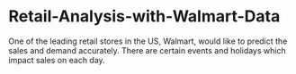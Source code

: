# Retail-Analysis-with-Walmart-Data
One of the leading retail stores in the US, Walmart, would like to predict the sales and demand accurately. There are certain events and holidays which impact sales on each day. 
